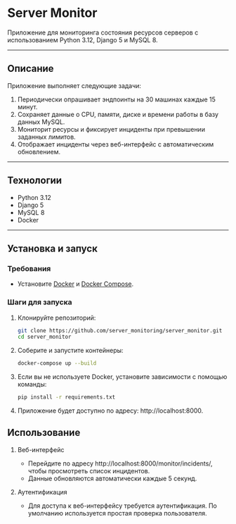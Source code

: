 # Server Monitor

Приложение для мониторинга состояния ресурсов серверов с использованием Python 3.12, Django 5 и MySQL 8.

---

## Описание

Приложение выполняет следующие задачи:
1. Периодически опрашивает эндпоинты на 30 машинах каждые 15 минут.
2. Сохраняет данные о CPU, памяти, диске и времени работы в базу данных MySQL.
3. Мониторит ресурсы и фиксирует инциденты при превышении заданных лимитов.
4. Отображает инциденты через веб-интерфейс с автоматическим обновлением.

---

## Технологии

- Python 3.12
- Django 5
- MySQL 8
- Docker

---

## Установка и запуск

### Требования

- Установите [Docker](https://docs.docker.com/get-docker/) и [Docker Compose](https://docs.docker.com/compose/install/).

### Шаги для запуска

1. Клонируйте репозиторий:

   ```bash
   git clone https://github.com/server_monitoring/server_monitor.git
   cd server_monitor
   
2. Соберите и запустите контейнеры:
    ```bash
   docker-compose up --build
   
3. Если вы не используете Docker, установите зависимости с помощью команды:
    ```bash
   pip install -r requirements.txt
   
4. Приложение будет доступно по адресу: http://localhost:8000.

## Использование

1. Веб-интерфейс
   * Перейдите по адресу http://localhost:8000/monitor/incidents/, чтобы просмотреть список инцидентов.
   * Данные обновляются автоматически каждые 5 секунд.

2. Аутентификация
   * Для доступа к веб-интерфейсу требуется аутентификация. По умолчанию используется простая проверка пользователя.